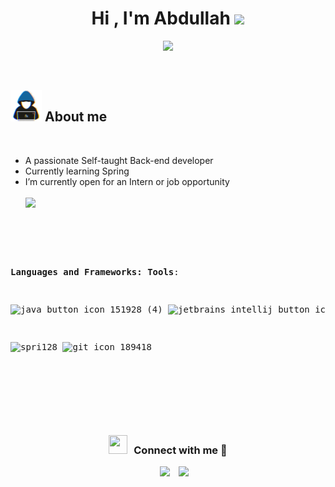 <h1 align="center"><b>Hi , I'm Abdullah </b><img src="https://media.giphy.com/media/hvRJCLFzcasrR4ia7z/giphy.gif" width="35"></h1>
<!--  -->
<p align="center">
  <a href="https://github.com/DenverCoder1/readme-typing-svg"><img src="https://readme-typing-svg.herokuapp.com?font=Time+New+Roman&color=cyan&size=25&center=true&vCenter=true&width=600&height=100&lines=Self-taught+Back-End+Developer,;Computer+Engineer;Active+Learner/Researcher"></a>
</p>


<br>

	
## <picture><img src = "https://github.com/0xAbdulKhalid/0xAbdulKhalid/raw/main/assets/mdImages/about_me.gif" width = 50px></picture> **About me**


<br>

- A passionate Self-taught Back-end developer
- Currently learning Spring
- I’m currently open for an Intern or job opportunity
<br><br>
<img src="https://user-images.githubusercontent.com/73097560/115834477-dbab4500-a447-11eb-908a-139a6edaec5c.gif"><br><br>
<br>

<p align="center">
<pre>
	

**Languages and Frameworks:                                                            Tools**:                                             
    
  ![java_button_icon_151928 (4)](https://github.com/AbdullahCelikcode/AbdullahCelikcode/assets/76781045/114f0f42-c6a2-4f4e-a7ca-2935690051b4)                                                                       ![jetbrains_intellij_button_icon_151878 (2)](https://github.com/AbdullahCelikcode/AbdullahCelikcode/assets/76781045/c60aefa9-cda4-471c-a640-5098807eaec3)
  
  ![spri128](https://github.com/AbdullahCelikcode/AbdullahCelikcode/assets/76781045/5ea6c9cf-629b-41e3-8bcf-d19517f877f5) 							  	    ![git_icon_189418](https://github.com/AbdullahCelikcode/AbdullahCelikcode/assets/76781045/95117476-1821-472e-9aa0-c0fcde28cadc)
  <br>
  
    
<br>
</pre>


 
  <br>
  


<br>


<h3 align="center" > <img src="https://media.giphy.com/media/iY8CRBdQXODJSCERIr/giphy.gif" width="30" height="30" style="margin-right: 10px;">Connect with me 🤝 </h3>

<p align="center">


 <div align="center"  class="icons-social" style="margin-left: 10px;">
   <a style="margin-left: 10px;"  target="_blank" href=  "https://www.linkedin.com/in/abdullahcelik4443">
			<img src="https://github.com/AbdullahCelikcode/AbdullahCelikcode/assets/76781045/77d9e408-80d1-4c18-9152-247d56bb92b5"></a>
      
   <a style="margin-left: 10px;"  target="_blank" href="mailto:abdullah.clk@outlook.com.tr">        
			<img src="https://github.com/AbdullahCelikcode/AbdullahCelikcode/assets/76781045/19abf893-903c-4501-9bd0-5190f15bdb9f"></a>
     
   

</p>
